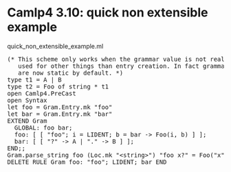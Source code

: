 <head>
<title>Camlp4 3.10 :: quick_non_extensible_example.ml</title>
</head>
<body>

<h1>Camlp4 3.10: quick non extensible example</h1>


<p>quick_non_extensible_example.ml</p>
<pre ml:content="ocaml noeval">
(* This scheme only works when the grammar value is not really
   used for other things than entry creation. In fact grammars
   are now static by default. *)
type t1 = A | B
type t2 = Foo of string * t1
open Camlp4.PreCast
open Syntax
let foo = Gram.Entry.mk &quot;foo&quot;
let bar = Gram.Entry.mk &quot;bar&quot;
EXTEND Gram
  GLOBAL: foo bar;
  foo: [ [ &quot;foo&quot;; i = LIDENT; b = bar -&gt; Foo(i, b) ] ];
  bar: [ [ &quot;?&quot; -&gt; A | &quot;.&quot; -&gt; B ] ];
END;;
Gram.parse_string foo (Loc.mk &quot;&lt;string&gt;&quot;) &quot;foo x?&quot; = Foo(&quot;x&quot;, A)
DELETE_RULE Gram foo: &quot;foo&quot;; LIDENT; bar END
</pre>
